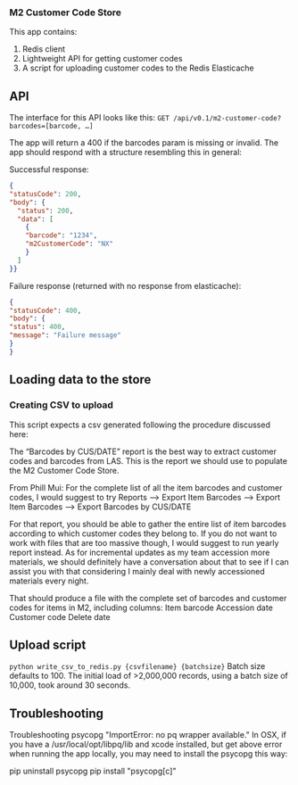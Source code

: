 ### M2 Customer Code Store

This app contains:

1. Redis client
2. Lightweight API for getting customer codes
3. A script for uploading customer codes to the Redis Elasticache

## API

The interface for this API looks like this:
`GET /api/v0.1/m2-customer-code?barcodes=[barcode, …]`

The app will return a 400 if the barcodes param is missing or invalid.
The app should respond with a structure resembling this in general:

Successful response:

```json
{
"statusCode": 200,
"body": {
  "status": 200,
  "data": [
    {
    "barcode": "1234",
    "m2CustomerCode": "NX"
    }
  ]
}}
```

Failure response (returned with no response from elasticache):
```json
{
"statusCode": 400,
"body": {
"status": 400,
"message": "Failure message"
}
}
```
## Loading data to the store

### Creating CSV to upload

This script expects a csv generated following the procedure discussed here:

The “Barcodes by CUS/DATE” report is the best way to extract customer codes and barcodes from LAS. This is the report we should use to populate the M2 Customer Code Store.

From Phill Mui:
For the complete list of all the item barcodes and customer codes, I would suggest to try Reports --> Export Item Barcodes --> Export Item Barcodes --> Export Barcodes by CUS/DATE

For that report, you should be able to gather the entire list of item barcodes according to which customer codes they belong to. If you do not want to work with files that are too massive though, I would suggest to run yearly report instead. As for incremental updates as my team accession more materials, we should definitely have a conversation about that to see if I can assist you with that considering I mainly deal with newly accessioned materials every night.

That should produce a file with the complete set of barcodes and customer codes for items in M2, including columns:
Item barcode
Accession date
Customer code
Delete date

## Upload script

`python write_csv_to_redis.py {csvfilename} {batchsize}`
Batch size defaults to 100. The initial load of >2,000,000 records, using a batch size of 10,000, took around 30 seconds.

## Troubleshooting
Troubleshooting psycopg "ImportError: no pq wrapper available."
In OSX, if you have a /usr/local/opt/libpq/lib and xcode installed, but get above error when running the app locally, you may need to install the psycopg this way:

pip uninstall psycopg
pip install "psycopg[c]"
